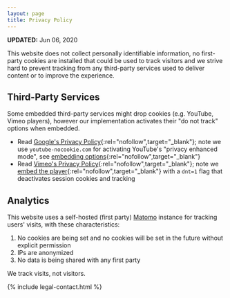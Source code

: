 ```yaml
---
layout: page
title: Privacy Policy
---
```


**UPDATED:** Jun 06, 2020

This website does not collect personally identifiable information, no first-party cookies are installed that could be used to track visitors and we strive hard to prevent tracking from any third-party services used to deliver content or to improve the experience.

## Third-Party Services

Some embedded third-party services might drop cookies (e.g. YouTube, Vimeo players), however our implementation activates their "do not track" options when embedded.

- Read [Google's Privacy Policy](https://policies.google.com/privacy){:rel="nofollow",target="_blank"}; note we use `youtube-nocookie.com` for activating YouTube's "privacy enhanced mode", see [embedding options](https://support.google.com/youtube/answer/171780?hl=en){:rel="nofollow",target="_blank"}
- Read [Vimeo's Privacy Policy](https://vimeo.com/privacy){:rel="nofollow",target="_blank"}; note we [embed the player](https://vimeo.zendesk.com/hc/en-us/articles/360001494447-Using-Player-Parameters){:rel="nofollow",target="_blank"} with a `dnt=1` flag that deactivates session cookies and tracking

## Analytics

This website uses a self-hosted (first party) [Matomo](https://matomo.org/) instance for tracking users' visits, with these characteristics:

1. No cookies are being set and no cookies will be set in the future without explicit permission
2. IPs are anonymized
3. No data is being shared with any first party

We track visits, not visitors.

{% include legal-contact.html %}
